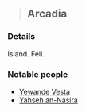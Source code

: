 >## Arcadia

### Details

Island. Fell.

### Notable people
- [Yewande Vesta](../Characters/NPCs/Yewande%20Vesta.md)
- [Yahseh an-Nasira](../Characters/NPCs/Yahseh%20an-Nasira.md)
